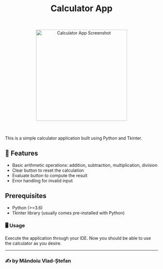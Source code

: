 <h1 align="center">Calculator App</h1><br><br>

<div align="center">
  <img src="https://github.com/Vlazzzz/Calculator-App/assets/132906534/121aacb6-c251-453a-b785-107eb6883390" alt="Calculator App Screenshot" width="300">
</div><br><br>

This is a simple calculator application built using Python and Tkinter.

## 📝 Features 

- Basic arithmetic operations: addition, subtraction, multiplication, division
- Clear button to reset the calculation
- Evaluate button to compute the result
- Error handling for invalid input

## Prerequisites

- Python (>=3.6)
- Tkinter library (usually comes pre-installed with Python)

### 🖥️ Usage
Execute the application through your IDE. Now you should be able to use the calculator as you desire.

---

### ✍️ by Măndoiu Vlad-Ștefan
